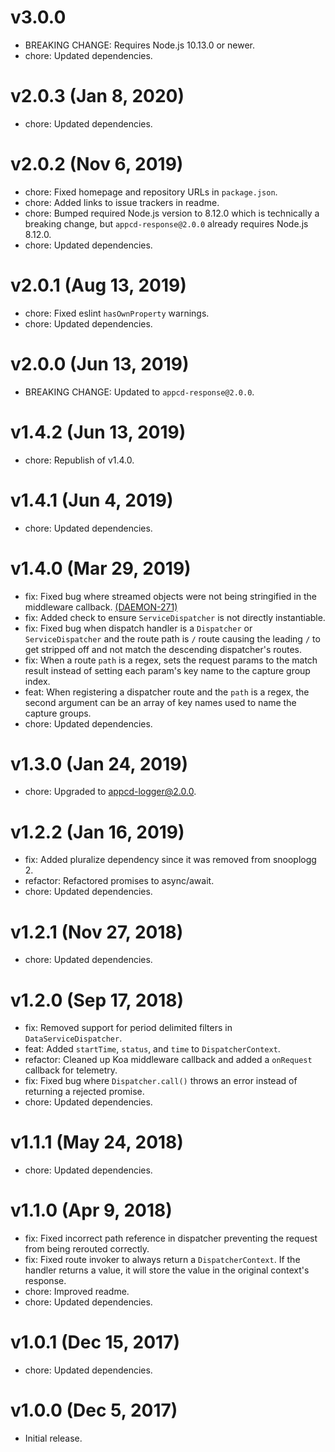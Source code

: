 # v3.0.0

 * BREAKING CHANGE: Requires Node.js 10.13.0 or newer.
 * chore: Updated dependencies.

# v2.0.3 (Jan 8, 2020)

 * chore: Updated dependencies.

# v2.0.2 (Nov 6, 2019)

 * chore: Fixed homepage and repository URLs in `package.json`.
 * chore: Added links to issue trackers in readme.
 * chore: Bumped required Node.js version to 8.12.0 which is technically a breaking change, but
   `appcd-response@2.0.0` already requires Node.js 8.12.0.
 * chore: Updated dependencies.

# v2.0.1 (Aug 13, 2019)

 * chore: Fixed eslint `hasOwnProperty` warnings.
 * chore: Updated dependencies.

# v2.0.0 (Jun 13, 2019)

 * BREAKING CHANGE: Updated to `appcd-response@2.0.0`.

# v1.4.2 (Jun 13, 2019)

 * chore: Republish of v1.4.0.

# v1.4.1 (Jun 4, 2019)

 * chore: Updated dependencies.

# v1.4.0 (Mar 29, 2019)

 * fix: Fixed bug where streamed objects were not being stringified in the middleware callback.
   [(DAEMON-271)](https://jira.appcelerator.org/browse/DAEMON-271)
 * fix: Added check to ensure `ServiceDispatcher` is not directly instantiable.
 * fix: Fixed bug when dispatch handler is a `Dispatcher` or `ServiceDispatcher` and the route path
   is `/` route causing the leading `/` to get stripped off and not match the descending
   dispatcher's routes.
 * fix: When a route `path` is a regex, sets the request params to the match result instead of
   setting each param's key name to the capture group index.
 * feat: When registering a dispatcher route and the `path` is a regex, the second argument can be
   an array of key names used to name the capture groups.
 * chore: Updated dependencies.

# v1.3.0 (Jan 24, 2019)

 * chore: Upgraded to appcd-logger@2.0.0.

# v1.2.2 (Jan 16, 2019)

 * fix: Added pluralize dependency since it was removed from snooplogg 2.
 * refactor: Refactored promises to async/await.
 * chore: Updated dependencies.

# v1.2.1 (Nov 27, 2018)

 * chore: Updated dependencies.

# v1.2.0 (Sep 17, 2018)

 * fix: Removed support for period delimited filters in `DataServiceDispatcher`.
 * feat: Added `startTime`, `status`, and `time` to `DispatcherContext`.
 * refactor: Cleaned up Koa middleware callback and added a `onRequest` callback for telemetry.
 * fix: Fixed bug where `Dispatcher.call()` throws an error instead of returning a rejected promise.
 * chore: Updated dependencies.

# v1.1.1 (May 24, 2018)

 * chore: Updated dependencies.

# v1.1.0 (Apr 9, 2018)

 * fix: Fixed incorrect path reference in dispatcher preventing the request from being rerouted
   correctly.
 * fix: Fixed route invoker to always return a `DispatcherContext`. If the handler returns a value,
   it will store the value in the original context's response.
 * chore: Improved readme.
 * chore: Updated dependencies.

# v1.0.1 (Dec 15, 2017)

 * chore: Updated dependencies.

# v1.0.0 (Dec 5, 2017)

 - Initial release.
